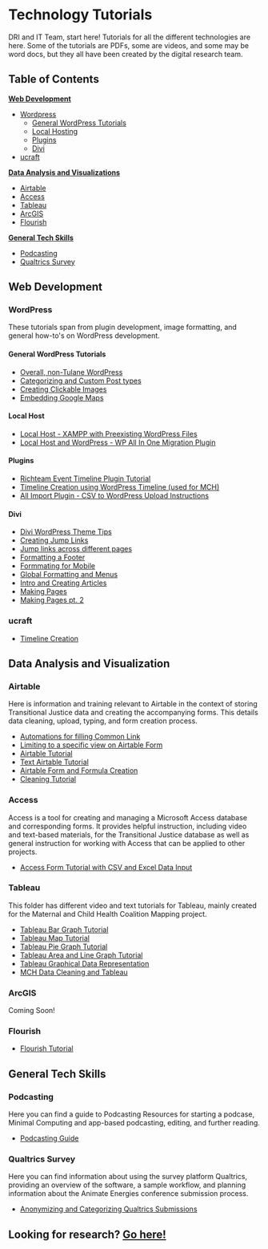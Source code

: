 # Technology Tutorials
DRI and IT Team, start here! Tutorials for all the different technologies are here. Some of the tutorials are PDFs, some are videos, and some may be word docs, but they all have been created by the digital research team.

## Table of Contents
[**Web Development**](https://github.com/newcombtech/Technology-Tutorials#web-development)
- [Wordpress](https://github.com/newcombtech/Technology-Tutorials#wordpress)
	- [General WordPress Tutorials](https://github.com/newcombtech/Technology-Tutorials#general-wordpress-tutorials)
	- [Local Hosting](https://github.com/newcombtech/Technology-Tutorials#local-host)
	- [Plugins](https://github.com/newcombtech/Technology-Tutorials#plugins)
	- [Divi](https://github.com/newcombtech/Technology-Tutorials#divi)
- [ucraft](https://github.com/newcombtech/Technology-Tutorials#ucraft)

[**Data Analysis and Visualizations**](https://github.com/newcombtech/Technology-Tutorials#data-analysis-and-visualization)
- [Airtable](https://github.com/newcombtech/Technology-Tutorials#airtable)
- [Access](https://github.com/newcombtech/Technology-Tutorials#access)
- [Tableau](https://github.com/newcombtech/Technology-Tutorials#tableau)
- [ArcGIS](https://github.com/newcombtech/Technology-Tutorials#arcgis)
- [Flourish](https://github.com/newcombtech/Technology-Tutorials#arcgis)

[**General Tech Skills**](https://github.com/newcombtech/Technology-Tutorials#general-tech-skills)
- [Podcasting](https://github.com/newcombtech/Technology-Tutorials#podcasting)
- [Qualtrics Survey](https://github.com/newcombtech/Technology-Tutorials#qualtrics-survey)

## Web Development

### WordPress
These tutorials span from plugin development, image formatting, and general how-to's on WordPress development.

#### General WordPress Tutorials

- [Overall, non-Tulane WordPress](https://app.box.com/file/880707215830)
- [Categorizing and Custom Post types](https://github.com/newcombtech/Technology-Tutorials/blob/main/WordPress/Categorizing%20and%20Custom%20Post%20types.md)
- [Creating Clickable Images](https://github.com/newcombtech/Technology-Tutorials/blob/main/WordPress/Creating%20Clickable%20Images.md)
- [Embedding Google Maps](https://github.com/newcombtech/Technology-Tutorials/blob/main/WordPress/Embedding%20Google%20Maps.md)

#### Local Host

- [Local Host - XAMPP with Preexisting WordPress Files](https://github.com/newcombtech/Technology-Tutorials/blob/main/WordPress/Local%20Host/Local%20Host%20-%20XAMPP%20Tutorial%20with%20Preexisting%20Wordpress%20Files.md)
- [Local Host and WordPress - WP All In One Migration Plugin](https://github.com/newcombtech/Technology-Tutorials/blob/main/WordPress/Local%20Host/Local%20Host%20and%20Wordpress%20-%20WP%20All%20In%20One%20Plugin.md)

#### Plugins

- [Richteam Event Timeline Plugin Tutorial](https://github.com/newcombtech/Technology-Tutorials/blob/main/WordPress/Plugins/Richteam%20Event%20Timeline%20Plugin%20Tutorial.md)
- [Timeline Creation using WordPress Timeline (used for MCH)](https://github.com/newcombtech/Technology-Tutorials/blob/main/WordPress/Plugins/Timeline%20Creation%20using%20Wordpress%20Timeline%20for%20MCH.md)
- [All Import Plugin - CSV to WordPress Upload Instructions](https://github.com/newcombtech/Technology-Tutorials/blob/main/WordPress/Plugins/All%20Import%20Plugin%20-%20CSV%20to%20Wordpress%20Upload%20Instructions.md)

#### Divi

- [Divi WordPress Theme Tips](https://github.com/newcombtech/Technology-Tutorials/blob/main/WordPress/Divi/Divi%20Wordpress%20Theme%20Tips.md)
- [Creating Jump Links](https://app.box.com/file/793819659891)
- [Jump links across different pages](https://app.box.com/file/804990418842)
- [Formatting a Footer](https://app.box.com/file/795822172987)
- [Formmating for Mobile](https://app.box.com/file/795822903834)
- [Global Formatting and Menus](https://app.box.com/file/795821815371)
- [Intro and Creating Articles](https://app.box.com/file/795824483429)
- [Making Pages](https://app.box.com/file/795820392370)
- [Making Pages pt. 2](https://app.box.com/file/795822197550)

### ucraft

- [Timeline Creation](https://app.box.com/file/875041194701)

## Data Analysis and Visualization

### Airtable
Here is information and training relevant to Airtable in the context of storing Transitional Justice data and creating the accompanying forms. This details data cleaning, upload, typing, and form creation process.

- [Automations for filling Common Link](https://app.box.com/file/878150257485?s=vx8t4m1qfd389niim4g8yruayuqfcmyr)
- [Limiting to a specific view on Airtable Form](https://app.box.com/file/878149118963?s=xu9mv2rj2l4jjvz0b3xjqqibmp7cn1js)
- [Airtable Tutorial](https://app.box.com/file/769978923375?s=pjm8mfnkrg859jr9ve9j9i65303rls7x)
- [Text Airtable Tutorial](https://github.com/newcombtech/Technology-Tutorials/blob/main/Airtable/Text%20Airtable%20Tutorial.md)
- [Airtable Form and Formula Creation](https://github.com/newcombtech/Technology-Tutorials/blob/main/Airtable/Airtable%20Form%20and%20Formula%20Creation%20Tutorial.md)
- [Cleaning Tutorial](https://github.com/newcombtech/Technology-Tutorials/blob/main/Airtable/Cleaning%20Tutorial.md)

### Access
Access is a tool for creating and managing a Microsoft Access database and corresponding forms. It provides helpful instruction, including video and text-based materials, for the Transitional Justice database as well as general instruction for working with Access that can be applied to other projects.

- [Access Form Tutorial with CSV and Excel Data Input](https://github.com/newcombtech/Technology-Tutorials/blob/main/Access/Access%20Form%20Tutorial%20with%20CSV%20and%20Excel%20Data%20Input.md)

### Tableau
This folder has different video and text tutorials for Tableau, mainly created for the Maternal and Child Health Coalition Mapping project.
- [Tableau Bar Graph Tutorial](https://github.com/newcombtech/Technology-Tutorials/blob/main/Tableau/MCH%20Tableau%20Bar%20Graph%20Tutorial.mp4)
- [Tableau Map Tutorial](https://github.com/newcombtech/Technology-Tutorials/blob/main/Tableau/MCH%20Tableau%20Map%20Tutorial.md)
- [Tableau Pie Graph Tutorial](https://github.com/newcombtech/Technology-Tutorials/blob/main/Tableau/MCH%20Tableau%20Pie%20Graph%20Tutorial.mp4)
- [Tableau Area and Line Graph Tutorial](https://github.com/newcombtech/Technology-Tutorials/blob/main/Tableau/MCH%20Tableau%20area%20and%20line%20graph%20tutorial.mp4)
- [Tableau Graphical Data Representation](https://github.com/newcombtech/Technology-Tutorials/blob/main/Tableau/Tableau%20Graphical%20Data%20Representation%20for%20MCH.md)
- [MCH Data Cleaning and Tableau](https://app.box.com/file/881158107556)

### ArcGIS
Coming Soon!

### Flourish
- [Flourish Tutorial](https://github.com/newcombtech/Technology-Tutorials/blob/main/Flourish/Flourish%20Tutorial.md)

## General Tech Skills

### Podcasting
Here you can find a guide to Podcasting Resources for starting a podcase, Minimal Computing and app-based podcasting, editing, and further reading.
- [Podcasting Guide](https://github.com/newcombtech/Technology-Tutorials/blob/main/Podcasting/podcasting_guide.md)

### Qualtrics Survey
Here you can find information about using the survey platform Qualtrics, providing an overview of the software, a sample workflow, and planning information about the Animate Energies conference submission process.
- [Anonymizing and Categorizing Qualtrics Submissions](https://github.com/newcombtech/Technology-Tutorials/blob/main/Qualtrics%20Survey/Anonymizing%20and%20Categorizing%20Qualtrics%20Submissions.md)

## Looking for research? [Go here!](https://github.com/newcombtech/Technology-Research)

